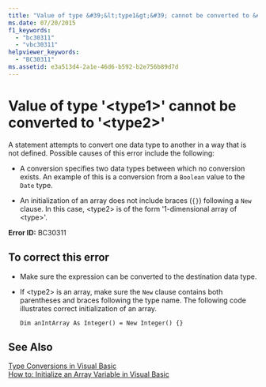 ```yaml
---
title: "Value of type &#39;&lt;type1&gt;&#39; cannot be converted to &#39;&lt;type2&gt;&#39;"
ms.date: 07/20/2015
f1_keywords: 
  - "bc30311"
  - "vbc30311"
helpviewer_keywords: 
  - "BC30311"
ms.assetid: e3a513d4-2a1e-46d6-b592-b2e756b89d7d
---
```

# Value of type &#39;&lt;type1&gt;&#39; cannot be converted to &#39;&lt;type2&gt;&#39;
A statement attempts to convert one data type to another in a way that is not defined. Possible causes of this error include the following:  
  
- A conversion specifies two data types between which no conversion exists. An example of this is a conversion from a `Boolean` value to the `Date` type.  
  
- An initialization of an array does not include braces (`{}`) following a `New` clause. In this case, \<type2> is of the form '1-dimensional array of \<type>'.  
  
 **Error ID:** BC30311  
  
## To correct this error  
  
- Make sure the expression can be converted to the destination data type.  
  
- If \<type2> is an array, make sure the `New` clause contains both parentheses and braces following the type name. The following code illustrates correct initialization of an array.  
  
  ```  
  Dim anIntArray As Integer() = New Integer() {}  
  ```  
  
## See Also  
 [Type Conversions in Visual Basic](../../visual-basic/programming-guide/language-features/data-types/type-conversions.md)  
 [How to: Initialize an Array Variable in Visual Basic](../../visual-basic/programming-guide/language-features/arrays/how-to-initialize-an-array-variable.md)
